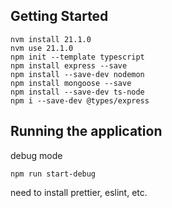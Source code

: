 
## Getting Started
```
nvm install 21.1.0
nvm use 21.1.0
npm init --template typescript
npm install express --save
npm install --save-dev nodemon
npm install mongoose --save
npm install --save-dev ts-node
npm i --save-dev @types/express
```

## Running the application
debug mode
```
npm run start-debug
```

need to install prettier, eslint, etc.
